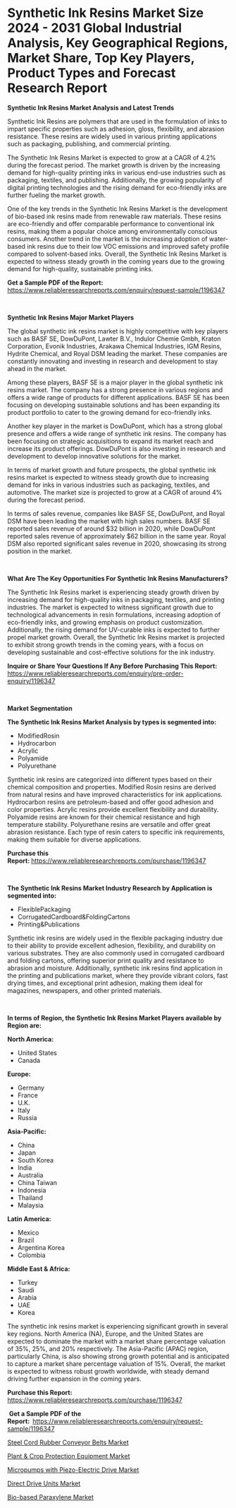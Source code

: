 <p><h1>Synthetic Ink Resins Market Size 2024 - 2031 Global Industrial Analysis, Key Geographical Regions, Market Share, Top Key Players, Product Types and Forecast Research Report</h1></p><p><strong>Synthetic Ink Resins Market Analysis and Latest Trends</strong></p>
<p><p>Synthetic Ink Resins are polymers that are used in the formulation of inks to impart specific properties such as adhesion, gloss, flexibility, and abrasion resistance. These resins are widely used in various printing applications such as packaging, publishing, and commercial printing.</p><p>The Synthetic Ink Resins Market is expected to grow at a CAGR of 4.2% during the forecast period. The market growth is driven by the increasing demand for high-quality printing inks in various end-use industries such as packaging, textiles, and publishing. Additionally, the growing popularity of digital printing technologies and the rising demand for eco-friendly inks are further fueling the market growth.</p><p>One of the key trends in the Synthetic Ink Resins Market is the development of bio-based ink resins made from renewable raw materials. These resins are eco-friendly and offer comparable performance to conventional ink resins, making them a popular choice among environmentally conscious consumers. Another trend in the market is the increasing adoption of water-based ink resins due to their low VOC emissions and improved safety profile compared to solvent-based inks. Overall, the Synthetic Ink Resins Market is expected to witness steady growth in the coming years due to the growing demand for high-quality, sustainable printing inks.</p></p>
<p><strong>Get a Sample PDF of the Report:&nbsp;</strong> <a href="https://www.reliableresearchreports.com/enquiry/request-sample/1196347">https://www.reliableresearchreports.com/enquiry/request-sample/1196347</a></p>
<p>&nbsp;</p>
<p><strong>Synthetic Ink Resins Major Market Players</strong></p>
<p><p>The global synthetic ink resins market is highly competitive with key players such as BASF SE, DowDuPont, Lawter B.V., Indulor Chemie Gmbh, Kraton Corporation, Evonik Industries, Arakawa Chemical Industries, IGM Resins, Hydrite Chemical, and Royal DSM leading the market. These companies are constantly innovating and investing in research and development to stay ahead in the market.</p><p>Among these players, BASF SE is a major player in the global synthetic ink resins market. The company has a strong presence in various regions and offers a wide range of products for different applications. BASF SE has been focusing on developing sustainable solutions and has been expanding its product portfolio to cater to the growing demand for eco-friendly inks.</p><p>Another key player in the market is DowDuPont, which has a strong global presence and offers a wide range of synthetic ink resins. The company has been focusing on strategic acquisitions to expand its market reach and increase its product offerings. DowDuPont is also investing in research and development to develop innovative solutions for the market.</p><p>In terms of market growth and future prospects, the global synthetic ink resins market is expected to witness steady growth due to increasing demand for inks in various industries such as packaging, textiles, and automotive. The market size is projected to grow at a CAGR of around 4% during the forecast period.</p><p>In terms of sales revenue, companies like BASF SE, DowDuPont, and Royal DSM have been leading the market with high sales numbers. BASF SE reported sales revenue of around $32 billion in 2020, while DowDuPont reported sales revenue of approximately $62 billion in the same year. Royal DSM also reported significant sales revenue in 2020, showcasing its strong position in the market.</p></p>
<p>&nbsp;</p>
<p><strong>What Are The Key Opportunities For Synthetic Ink Resins Manufacturers?</strong></p>
<p><p>The Synthetic Ink Resins market is experiencing steady growth driven by increasing demand for high-quality inks in packaging, textiles, and printing industries. The market is expected to witness significant growth due to technological advancements in resin formulations, increasing adoption of eco-friendly inks, and growing emphasis on product customization. Additionally, the rising demand for UV-curable inks is expected to further propel market growth. Overall, the Synthetic Ink Resins market is projected to exhibit strong growth trends in the coming years, with a focus on developing sustainable and cost-effective solutions for the ink industry.</p></p>
<p><strong>Inquire or Share Your Questions If Any Before Purchasing This Report:</strong> <a href="https://www.reliableresearchreports.com/enquiry/pre-order-enquiry/1196347">https://www.reliableresearchreports.com/enquiry/pre-order-enquiry/1196347</a></p>
<p>&nbsp;</p>
<p><strong>Market Segmentation</strong></p>
<p><strong>The Synthetic Ink Resins Market Analysis by types is segmented into:</strong></p>
<p><ul><li>ModifiedRosin</li><li>Hydrocarbon</li><li>Acrylic</li><li>Polyamide</li><li>Polyurethane</li></ul></p>
<p><p>Synthetic ink resins are categorized into different types based on their chemical composition and properties. Modified Rosin resins are derived from natural resins and have improved characteristics for ink applications. Hydrocarbon resins are petroleum-based and offer good adhesion and color properties. Acrylic resins provide excellent flexibility and durability. Polyamide resins are known for their chemical resistance and high temperature stability. Polyurethane resins are versatile and offer great abrasion resistance. Each type of resin caters to specific ink requirements, making them suitable for diverse applications.</p></p>
<p><strong>Purchase this Report:&nbsp;</strong><a href="https://www.reliableresearchreports.com/purchase/1196347">https://www.reliableresearchreports.com/purchase/1196347</a></p>
<p>&nbsp;</p>
<p><strong>The Synthetic Ink Resins Market Industry Research by Application is segmented into:</strong></p>
<p><ul><li>FlexiblePackaging</li><li>CorrugatedCardboard&FoldingCartons</li><li>Printing&Publications</li></ul></p>
<p><p>Synthetic ink resins are widely used in the flexible packaging industry due to their ability to provide excellent adhesion, flexibility, and durability on various substrates. They are also commonly used in corrugated cardboard and folding cartons, offering superior print quality and resistance to abrasion and moisture. Additionally, synthetic ink resins find application in the printing and publications market, where they provide vibrant colors, fast drying times, and exceptional print adhesion, making them ideal for magazines, newspapers, and other printed materials.</p></p>
<p>&nbsp;</p>
<p><strong>In terms of Region, the Synthetic Ink Resins Market Players available by Region are:</strong></p>
<p>
    <p> <strong> North America: </strong>
        <ul>
            <li>United States</li>
            <li>Canada</li>
        </ul>
        </p> 
    <p> <strong> Europe: </strong>
        <ul>
            <li>Germany</li>
            <li>France</li>
            <li>U.K.</li>
            <li>Italy</li>
            <li>Russia</li>
        </ul>
        </p> 
    <p> <strong> Asia-Pacific: </strong>
        <ul>
            <li>China</li>
            <li>Japan</li>
            <li>South Korea</li>
            <li>India</li>
            <li>Australia</li>
            <li>China Taiwan</li>
            <li>Indonesia</li>
            <li>Thailand</li>
            <li>Malaysia</li>
        </ul>
        </p> 
    <p> <strong> Latin America: </strong>
        <ul>
            <li>Mexico</li>
            <li>Brazil</li>
            <li>Argentina Korea</li>
            <li>Colombia</li>
        </ul>
        </p> 
    <p> <strong> Middle East & Africa: </strong>
        <ul>
            <li>Turkey</li>
            <li>Saudi</li>
            <li>Arabia</li>
            <li>UAE</li>
            <li>Korea</li>
        </ul>
    </p>
    </p>
<p><p>The synthetic ink resins market is experiencing significant growth in several key regions. North America (NA), Europe, and the United States are expected to dominate the market with a market share percentage valuation of 35%, 25%, and 20% respectively. The Asia-Pacific (APAC) region, particularly China, is also showing strong growth potential and is anticipated to capture a market share percentage valuation of 15%. Overall, the market is expected to witness robust growth worldwide, with steady demand driving further expansion in the coming years.</p></p>
<p><strong>Purchase this Report: </strong><a href="https://www.reliableresearchreports.com/purchase/1196347">https://www.reliableresearchreports.com/purchase/1196347</a></p>
<p>&nbsp;<strong>Get a Sample PDF of the Report:&nbsp;&nbsp;</strong><a href="https://www.reliableresearchreports.com/enquiry/request-sample/1196347">https://www.reliableresearchreports.com/enquiry/request-sample/1196347</a></p>
<p><strong></strong></p>
<p><p><a href="https://github.com/jerrycopelandthomaswsqd8q/Market-Research-Report-List-1/blob/main/steel-cord-rubber-conveyor-belts-market.md">Steel Cord Rubber Conveyor Belts Market</a></p><p><a href="https://medium.com/@ruthfranklin11/plant-amp-crop-protection-equipment-market-analysis-and-sze-forecasted-for-period-from-2024-to-e3423cfff033">Plant & Crop Protection Equipment Market</a></p><p><a href="https://medium.com/@lulukerluke/micropumps-with-piezo-electric-drive-market-furnishes-information-on-market-share-market-trends-b2173d705b27">Micropumps with Piezo-Electric Drive Market</a></p><p><a href="https://medium.com/@ruthfranklin11/direct-drive-units-market-trends-and-market-analysis-forecasted-for-period-2024-2031-344612f1cfd3">Direct Drive Units Market</a></p><p><a href="https://github.com/brenzgnarento/Market-Research-Report-List-1/blob/main/bio-based-paraxylene-market.md">Bio-based Paraxylene Market</a></p></p>